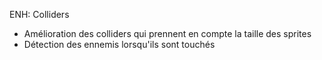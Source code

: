 ENH: Colliders

- Amélioration des colliders qui prennent en compte la taille des sprites
- Détection des ennemis lorsqu'ils sont touchés

